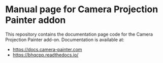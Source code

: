 # Manual page for Camera Projection Painter addon

This repository contains the documentation page code for the Camera Projection Painter add-on. Documentation is available at:

* https://docs.camera-painter.com
* https://bhqcpp.readthedocs.io/

